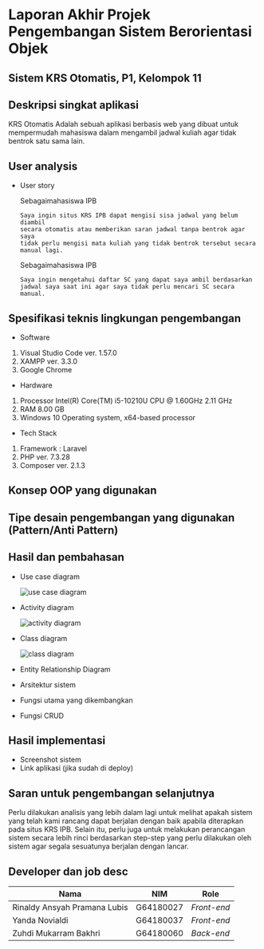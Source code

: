 # Laporan Akhir Projek Pengembangan Sistem Berorientasi Objek

## Sistem KRS Otomatis, P1, Kelompok 11

## Deskripsi singkat aplikasi
   KRS Otomatis Adalah sebuah aplikasi berbasis web yang dibuat untuk mempermudah mahasiswa dalam mengambil jadwal kuliah agar tidak bentrok satu sama lain.

## User analysis
- User story

  Sebagaimahasiswa IPB
  
      Saya ingin situs KRS IPB dapat mengisi sisa jadwal yang belum diambil 
      secara otomatis atau memberikan saran jadwal tanpa bentrok agar saya 
      tidak perlu mengisi mata kuliah yang tidak bentrok tersebut secara manual lagi.
   
  Sebagaimahasiswa IPB
  
      Saya ingin mengetahui daftar SC yang dapat saya ambil berdasarkan 
      jadwal saya saat ini agar saya tidak perlu mencari SC secara manual.

## Spesifikasi teknis lingkungan pengembangan
- Software
1. Visual Studio Code ver. 1.57.0
2. XAMPP ver. 3.3.0
3. Google Chrome

- Hardware
1. Processor	Intel(R) Core(TM) i5-10210U CPU @ 1.60GHz   2.11 GHz
2. RAM	8.00 GB
3. Windows 10 Operating system, x64-based processor

- Tech Stack
1. Framework : Laravel
2. PHP ver. 7.3.28
3. Composer ver. 2.1.3


## Konsep OOP yang digunakan

## Tipe desain pengembangan yang digunakan (Pattern/Anti Pattern)

## Hasil dan pembahasan
- Use case diagram
   
   ![use case diagram](https://user-images.githubusercontent.com/60083995/122082764-76ae1300-ce2a-11eb-84ab-e6a36af54bf7.PNG)

- Activity diagram

   ![activity diagram](https://user-images.githubusercontent.com/60166806/122094228-22109500-ce36-11eb-983a-b29c01ce436f.jpg)

- Class diagram

   ![class diagram](https://user-images.githubusercontent.com/60166806/122086843-4cf6eb00-ce2e-11eb-827c-efc2af17c67d.png)
   
- Entity Relationship Diagram
- Arsitektur sistem
- Fungsi utama yang dikembangkan
- Fungsi CRUD

## Hasil implementasi
- Screenshot sistem
- Link aplikasi (jika sudah di deploy)

## Saran untuk pengembangan selanjutnya
Perlu dilakukan analisis yang lebih dalam lagi untuk melihat apakah sistem yang telah kami rancang dapat berjalan dengan baik apabila diterapkan pada situs KRS IPB. Selain itu, perlu juga untuk melakukan perancangan sistem secara lebih rinci berdasarkan step-step yang perlu dilakukan oleh sistem agar segala sesuatunya berjalan dengan lancar.

## Developer dan job desc

| Nama | NIM | Role |
| ------ | ------ | ------ |
| Rinaldy Ansyah Pramana Lubis | G64180027 | *Front-end* |
| Yanda Novialdi | G64180037 | *Front-end* |
| Zuhdi Mukarram Bakhri | G64180060 | *Back-end* |
